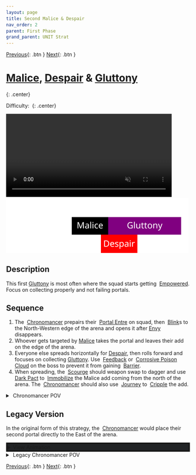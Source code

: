 ```yaml
---
layout: page
title: Second Malice & Despair
nav_order: 2
parent: First Phase
grand_parent: UNIT Strat
---
```


[Previous](seq1.html){: .btn } [Next](seq3.html){: .btn }

# [Malice], [Despair] & [Gluttony]
{: .center}

Difficulty: <img class="inline star_full"><img class="inline star_empty"><img class="inline star_empty"><img class="inline star_empty"><img class="inline star_empty">
{: .center}

<video class="center" width="90%" controls muted>
  <source src="../../videos/phase1/seq2_alt.mp4" type="video/mp4">
</video>

<img class="divider">

<img class="seq-img" src="../../timelines/images/phase1/seq2.svg">

<img class="divider">

## Description

This first [Gluttony] is most often where the squad starts getting <img class="inline empowered"> [Empowered](https://wiki.guildwars2.com/wiki/Empowered_(Cerus)). Focus on collecting properly and not failing portals.

## Sequence
1. The <img class="inline chrono"> [Chronomancer] prepairs their <img class="inline portal"> [Portal Entre] on squad, then <img class="inline blink"> [Blink]s to the North-Western edge of the arena and opens it after [Envy] disappears.
2. Whoever gets targeted by [Malice] takes the portal and leaves their add on the edge of the arena.
3. Everyone else spreads horizontally for [Despair], then rolls forward and focuses on collecting [Gluttony]. Use <img class="inline feedback"> [Feedback](https://wiki.guildwars2.com/wiki/Feedback) or <img class="inline cpc"> [Corrosive Poison Cloud](https://wiki.guildwars2.com/wiki/FeedbCorrosive_Poison_Cloudack) on the boss to prevent it from gaining <img class="inline barrier"> [Barrier](https://wiki.guildwars2.com/wiki/Barrier).
4. When spreading, the <img class="inline scourge"> [Scourge] should weapon swap to dagger and use <img class="inline necro_three_dagger">[Dark Pact](https://wiki.guildwars2.com/wiki/Dark_Pact) to <img class="inline immobile"> [Immobilize](https://wiki.guildwars2.com/wiki/Immobile) the Malice add coming from the north of the arena. The <img class="inline chrono"> [Chronomancer] should also use <img class='inline journey'> [Journey](https://wiki.guildwars2.com/wiki/Journey) to <img class='inline cripple'> [Cripple](https://wiki.guildwars2.com/wiki/Crippled) the add.
<details>
  <summary><img class="inline chrono"> Chronomancer POV</summary>
  <iframe class="youtube-video" src="https://www.youtube.com/embed/pCD9tqKod_I?si=70gGOl70VUTgL6iX&start=40&end=73&mute=1 " frameborder="0" allow="accelerometer; clipboard-write; encrypted-media; gyroscope; picture-in-picture; web-share" referrerpolicy="strict-origin-when-cross-origin" allowfullscreen></iframe>
</details>

## Legacy Version
In the original form of this strategy, the <img class="inline chrono"> [Chronomancer] would place their second portal directly to the East of the arena.
<details style="background-color: rgb(33, 35, 37);border: 4px solid #171717;">
  <summary>View Animation</summary>
  <video class="center" width="90%" controls muted>
    <source src="../../videos/phase1/seq2.mp4" type="video/mp4">
  </video>
</details> 

<details>
  <summary><img class="inline chrono"> Legacy Chronomancer POV</summary>
  <iframe class="youtube-video" src="https://www.youtube.com/embed/OA3tzmAsea0?si=ytuj9FtN2UTVK0Zw&start=38&end=63&mute=1 " frameborder="0" allow="accelerometer; clipboard-write; encrypted-media; gyroscope; picture-in-picture; web-share" referrerpolicy="strict-origin-when-cross-origin" allowfullscreen></iframe>
</details>

[Previous](seq1.html){: .btn } [Next](seq3.html){: .btn }

[Gluttony]: ../../mechanics/aspects/gluttony.html
[Malice]: ../../mechanics/aspects/malice.html
[Despair]: ../../mechanics/aspects/despair.html
[Envy]: ../../mechanics/aspects/envy.html
[Chronomancer]: https://wiki.guildwars2.com/wiki/Chronomancer
[Portal Entre]: https://wiki.guildwars2.com/wiki/Portal_Entre
[Blink]: https://wiki.guildwars2.com/wiki/Blink
[Scourge]: https://wiki.guildwars2.com/wiki/Scourge